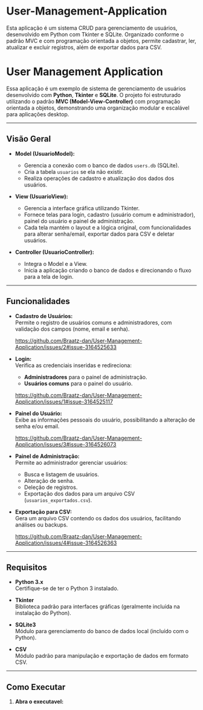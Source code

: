 # User-Management-Application
Esta aplicação é um sistema CRUD para gerenciamento de usuários, desenvolvido em Python com Tkinter e SQLite. Organizado conforme o padrão MVC e com programação orientada a objetos, permite cadastrar, ler, atualizar e excluir registros, além de exportar dados para CSV.

# User Management Application

Essa aplicação é um exemplo de sistema de gerenciamento de usuários desenvolvido com **Python**, **Tkinter** e **SQLite**. O projeto foi estruturado utilizando o padrão **MVC (Model-View-Controller)** com programação orientada a objetos, demonstrando uma organização modular e escalável para aplicações desktop.

---

## Visão Geral

- **Model (UsuarioModel):**  
  - Gerencia a conexão com o banco de dados `users.db` (SQLite).
  - Cria a tabela `usuarios` se ela não existir.
  - Realiza operações de cadastro e atualização dos dados dos usuários.

- **View (UsuarioView):**  
  - Gerencia a interface gráfica utilizando Tkinter.
  - Fornece telas para login, cadastro (usuário comum e administrador), painel do usuário e painel de administração.
  - Cada tela mantém o layout e a lógica original, com funcionalidades para alterar senha/email, exportar dados para CSV e deletar usuários.

- **Controller (UsuarioController):**  
  - Integra o Model e a View.
  - Inicia a aplicação criando o banco de dados e direcionando o fluxo para a tela de login.

---

## Funcionalidades

- **Cadastro de Usuários:**  
  Permite o registro de usuários comuns e administradores, com validação dos campos (nome, email e senha).

  https://github.com/Braatz-dan/User-Management-Application/issues/2#issue-3164525633

- **Login:**  
  Verifica as credenciais inseridas e redireciona:
  - **Administradores** para o painel de administração.
  - **Usuários comuns** para o painel do usuário.
  
  https://github.com/Braatz-dan/User-Management-Application/issues/1#issue-3164525117

- **Painel do Usuário:**  
  Exibe as informações pessoais do usuário, possibilitando a alteração de senha e/ou email.

  https://github.com/Braatz-dan/User-Management-Application/issues/3#issue-3164526073
  

- **Painel de Administração:**  
  Permite ao administrador gerenciar usuários:
  - Busca e listagem de usuários.
  - Alteração de senha.
  - Deleção de registros.
  - Exportação dos dados para um arquivo CSV (`usuarios_exportados.csv`).

- **Exportação para CSV:**  
  Gera um arquivo CSV contendo os dados dos usuários, facilitando análises ou backups.

  https://github.com/Braatz-dan/User-Management-Application/issues/4#issue-3164526363

---

## Requisitos

- **Python 3.x**  
  Certifique-se de ter o Python 3 instalado.

- **Tkinter**  
  Biblioteca padrão para interfaces gráficas (geralmente incluída na instalação do Python).

- **SQLite3**  
  Módulo para gerenciamento do banco de dados local (incluído com o Python).

- **CSV**  
  Módulo padrão para manipulação e exportação de dados em formato CSV.

---

## Como Executar

1. **Abra o executavel:**
